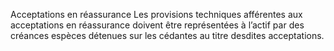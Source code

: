 Acceptations en réassurance
Les provisions techniques afférentes aux acceptations en réassurance doivent être représentées à l’actif par des créances espèces détenues sur les cédantes au titre desdites acceptations.